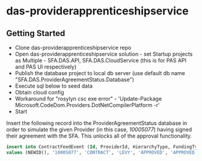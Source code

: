 # das-providerapprenticeshipservice

## Getting Started ##

* Clone das-providerapprenticeshipservice repo
* Open das-providerapprenticeshipservice solution - set Startup projects as Multiple - SFA.DAS.API, SFA.DAS.CloudService (this is for PAS API and PAS UI respectively)
* Publish the database project to local db server (use default db name "SFA.DAS.ProviderAgreementStatus.Database")
* Execute sql below to seed data
* Obtain cloud config
* Workaround for "rosylyn csc exe error" - 'Update-Package Microsoft.CodeDom.Providers.DotNetCompilerPlatform -r'
* Start

Insert the following record into the ProviderAgreementStatus database in order to simulate the given Provider (in this case, _10005077_) having signed their agreement with the SFA. This unlocks all of the approval functionality.

```SQL
insert into ContractFeedEvent (Id, ProviderId, HierarchyType, FundingTypeCode, [Status], ParentStatus, UpdatedInFeed, CreatedDate)
values (NEWID(), '10005077', 'CONTRACT', 'LEVY', 'APPROVED', 'APPROVED', GETDATE(), GETDATE())
```
